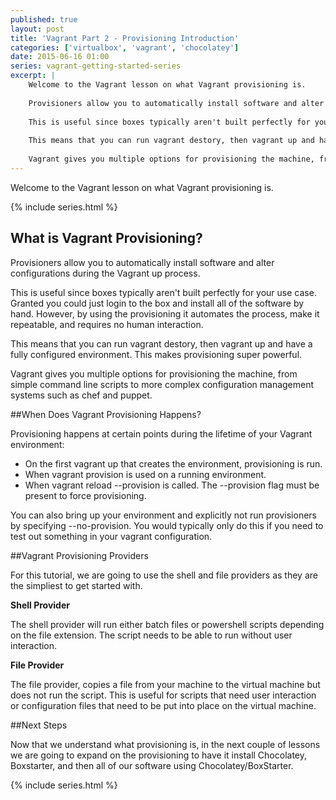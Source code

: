 ```yaml
---
published: true
layout: post
title: 'Vagrant Part 2 - Provisioning Introduction'
categories: ['virtualbox', 'vagrant', 'chocolatey']
date: 2015-06-16 01:00
series: vagrant-getting-started-series
excerpt: |
    Welcome to the Vagrant lesson on what Vagrant provisioning is.
    
    Provisioners allow you to automatically install software and alter configurations during the Vagrant up process.
    
    This is useful since boxes typically aren't built perfectly for your use case. Granted you could just login to the box and install all of the software by hand.  However, by using the provisioning it automates the process, make it repeatable, and requires no human interaction.
    
    This means that you can run vagrant destory, then vagrant up and have a fully configured environment. This makes provisioning super powerful.    
    
    Vagrant gives you multiple options for provisioning the machine, from simple command line scripts to more complex configuration management systems such as chef and puppet. 
---
```

Welcome to the Vagrant lesson on what Vagrant provisioning is.  

{% include series.html %}

## What is Vagrant Provisioning?

Provisioners allow you to automatically install software and alter configurations during the Vagrant up process.

This is useful since boxes typically aren't built perfectly for your use case. Granted you could just login to the box and install all of the software by hand.  However, by using the provisioning it automates the process, make it repeatable, and requires no human interaction.

This means that you can run vagrant destory, then vagrant up and have a fully configured environment. This makes provisioning super powerful.


Vagrant gives you multiple options for provisioning the machine, from simple command line scripts to more complex configuration management systems such as chef and puppet. 

##When Does Vagrant Provisioning Happens?

Provisioning happens at certain points during the lifetime of your Vagrant environment:

* On the first vagrant up that creates the environment, provisioning is run. 
* When vagrant provision is used on a running environment.
* When vagrant reload --provision is called. The --provision flag must be present to force provisioning.

You can also bring up your environment and explicitly not run provisioners by specifying --no-provision.  You would typically only do this if you need to test out something in your vagrant configuration.

##Vagrant Provisioning Providers

For this tutorial, we are going to use the shell and file providers as they are the simpliest to get started with.  
  
**Shell Provider**

The shell provider will run either batch files or powershell scripts depending on the file extension.  The script needs to be able to run without user interaction.

**File Provider**

The file provider, copies a file from your machine to the virtual machine but does not run the script.  This is useful for scripts that need user interaction or configuration files that need to be put into place on the virtual machine.

##Next Steps

Now that we understand what provisioning is, in the next couple of lessons we are going to expand on the provisioning to have it install Chocolatey, Boxstarter, and then all of our software using Chocolatey/BoxStarter.

{% include series.html %}